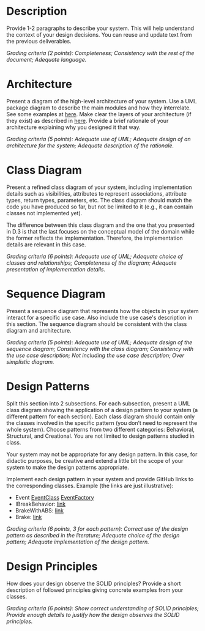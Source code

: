 
# Description
Provide 1-2 paragraphs to describe your system. This will help understand the context of your design decisions. You can reuse and update text from the previous deliverables.

*Grading criteria (2 points): Completeness; Consistency with the rest of the document; Adequate language.*

# Architecture
Present a diagram of the high-level architecture of your system. Use a UML package diagram to describe the main modules and how they interrelate. See some examples at [here](https://www.uml-diagrams.org/package-diagrams-examples.html). Make clear the layers of your architecture (if they exist) as described in [here](https://www.uml-diagrams.org/multi-layered-application-uml-model-diagram-example.html). Provide a brief rationale of your architecture explaining why you designed it that way.

*Grading criteria (5 points): Adequate use of UML; Adequate design of an architecture for the system; Adequate description of the rationale.*

# Class Diagram
Present a refined class diagram of your system, including implementation details such as visibilities, attributes to represent associations, attribute types, return types, parameters, etc. The class diagram should match the code you have produced so far, but not be limited to it (e.g., it can contain classes not implemented yet).

The difference between this class diagram and the one that you presented in D.3 is that the last focuses on the conceptual model of the domain while the former reflects the implementation. Therefore, the implementation details are relevant in this case.

*Grading criteria (6 points): Adequate use of UML; Adequate choice of classes and relationships; Completeness of the diagram; Adequate presentation of implementation details.*

# Sequence Diagram
Present a sequence diagram that represents how the objects in your system interact for a specific use case. Also include the use case's description in this section. The sequence diagram should be consistent with the class diagram and architecture.

*Grading criteria (5 points): Adequate use of UML; Adequate design of the sequence diagram; Consistency with the class diagram; Consistency with the use case description; Not including the use case description; Over simplistic diagram.*

# Design Patterns
Split this section into 2 subsections. For each subsection, present a UML class diagram showing the application of a design pattern to your system (a different pattern for each section). Each class diagram should contain only the classes involved in the specific pattern (you don’t need to represent the whole system). Choose patterns from two different categories: Behavioral, Structural, and Creational. You are not limited to design patterns studied in class.

Your system may not be appropriate for any design pattern. In this case, for didactic purposes, be creative and extend a little bit the scope of your system to make the design patterns appropriate.

Implement each design pattern in your system and provide GitHub links to the corresponding classes. Example (the links are just illustrative):

- Event [EventClass](https://github.com/nickw409/TimeSculptor/blob/main/TimeSculptor/src/components/events.jsx)
  [EventFactory](../assets/FactoryDesignPattern.drawio.png)
- IBreakBehavior: [link](https://github.com/user/repo/blob/master/src/com/proj/main/IBreakBehavior.java)
- BrakeWithABS: [link](https://github.com/user/repo/blob/master/src/com/proj/main/BrakeWithABS.java)
- Brake: [link](https://github.com/user/repo/blob/master/src/com/proj/main/Brake.java)

*Grading criteria (6 points, 3 for each pattern): Correct use of the design pattern as described in the literature; Adequate choice of the design pattern; Adequate implementation of the design pattern.*

# Design Principles
How does your design observe the SOLID principles? Provide a short description of followed principles giving concrete examples from your classes.

*Grading criteria (6 points): Show correct understanding of SOLID principles; Provide enough details to justify how the design observes the SOLID principles.*
